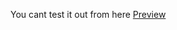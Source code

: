 You cant test it out from here [Preview]([Preview](https://getfbid.pythonanywhere.com/)https://getfbid.pythonanywhere.com/)
